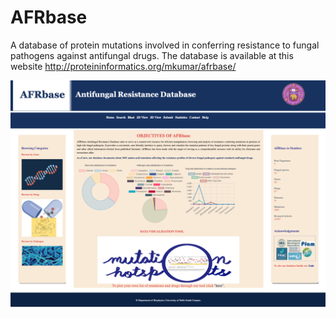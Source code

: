 # AFRbase
A database of protein mutations involved in conferring resistance to fungal pathogens against antifungal drugs. The database is available at this website http://proteininformatics.org/mkumar/afrbase/

![database_capture.jpg](https://github.com/mkubiophysics/AFRbase/blob/main/database_capture.png)
